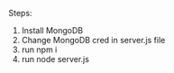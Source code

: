 Steps:
1. Install MongoDB
2. Change MongoDB cred in server.js file
3. run npm i
4. run node server.js
